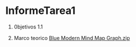 # InformeTarea1
1. 0bjetivos
1.1 

2. Marco teorico 
[Blue Modern Mind Map Graph.zip](https://github.com/Michael-Andrango/InformeTarea1/files/9981353/Blue.Modern.Mind.Map.Graph.zip)
